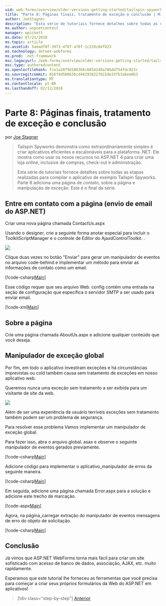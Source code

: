 ```yaml
---
uid: web-forms/overview/older-versions-getting-started/tailspin-spyworks/tailspin-spyworks-part-8
title: "Parte 8: Páginas finais, tratamento de exceção e conclusão | Microsoft Docs"
author: JoeStagner
description: "Esta série de tutoriais fornece detalhes sobre todas as etapas realizadas para compilar o aplicativo de exemplo Tailspin Spyworks. Parte 8 adiciona uma página de contato, sobre a página e a exceção..."
ms.author: aspnetcontent
manager: wpickett
ms.date: 07/21/2010
ms.topic: article
ms.assetid: 5aeadf8f-39f3-4f07-a78f-1c310c64fb23
ms.technology: dotnet-webforms
ms.prod: .net-framework
msc.legacyurl: /web-forms/overview/older-versions-getting-started/tailspin-spyworks/tailspin-spyworks-part-8
msc.type: authoredcontent
ms.openlocfilehash: fce1a20f9d1093b6c60542d8a786ddf54fdc922c
ms.sourcegitcommit: 016f4d58663bcd442930227022de23fb3abee0b3
ms.translationtype: MT
ms.contentlocale: pt-BR
ms.lasthandoff: 02/12/2018
---
```

<a name="part-8-final-pages-exception-handling-and-conclusion"></a>Parte 8: Páginas finais, tratamento de exceção e conclusão
====================
por [Joe Stagner](https://github.com/JoeStagner)

> Tailspin Spyworks demonstra como extraordinariamente simples é criar aplicativos eficientes e escalonáveis para a plataforma .NET. Ele mostra como usar os novos recursos no ASP.NET 4 para criar uma loja online, inclusive de compras, check-out e administração.
> 
> Esta série de tutoriais fornece detalhes sobre todas as etapas realizadas para compilar o aplicativo de exemplo Tailspin Spyworks. Parte 8 adiciona uma página de contato, sobre a página e manipulação de exceção. Este é o final da série.


## <a id="_Toc260221680"></a>Entre em contato com a página (envio de email do ASP.NET)

Criar uma nova página chamada ContactUs.aspx

Usando o designer, crie a seguinte forma anotar especial para incluir o ToolkitScriptManager e o controle de Editor do AjaxdControlToolkit. .

![](tailspin-spyworks-part-8/_static/image1.jpg)

Clique duas vezes no botão "Enviar" para gerar um manipulador de eventos no arquivo code-behind e implementar um método para enviar as informações de contato como um email.

[!code-csharp[Main](tailspin-spyworks-part-8/samples/sample1.cs)]

Esse código requer que seu arquivo Web. config contém uma entrada na seção de configuração que especifica o servidor SMTP a ser usado para enviar email.

[!code-xml[Main](tailspin-spyworks-part-8/samples/sample2.xml)]

## <a id="_Toc260221681"></a>Sobre a página

Crie uma página chamada AboutUs.aspx e adicione qualquer conteúdo que você deseja.

## <a id="_Toc260221682"></a>Manipulador de exceção global

Por fim, em todo o aplicativo investiram exceções e há circunstâncias imprevistas ou cold também causa sem tratamento de exceções em nosso aplicativo web.

Queremos nunca uma exceção sem tratamento a ser exibida para um visitante de site da web.

![](tailspin-spyworks-part-8/_static/image2.jpg)

Além de ser uma experiência de usuário terríveis exceções sem tratamento também podem ser um problema de segurança.

Para resolver esse problema Vamos implementar um manipulador de exceção global.

Para fazer isso, abra o arquivo global. asax e observe o seguinte manipulador de eventos gerados previamente.

[!code-csharp[Main](tailspin-spyworks-part-8/samples/sample3.cs)]

Adicione código para implementar o aplicativo\_manipulador de erros da seguinte maneira.

[!code-csharp[Main](tailspin-spyworks-part-8/samples/sample4.cs)]

Em seguida, adicione uma página chamada Error.aspx para a solução e adicione este trecho de marcação.

[!code-aspx[Main](tailspin-spyworks-part-8/samples/sample5.aspx)]

Agora, na página\_carregar extração do manipulador de eventos mensagens de erro do objeto de solicitação.

[!code-csharp[Main](tailspin-spyworks-part-8/samples/sample6.cs)]

## <a id="_Toc260221683"></a>Conclusão

Já vimos que ASP.NET WebForms torna mais fácil para criar um site sofisticado com acesso de banco de dados, associação, AJAX, etc. muito rapidamente.

Esperamos que este tutorial lhe forneceu as ferramentas que você precisa para começar a criar seus próprios formulários da Web do ASP.NET em aplicativos!

>[!div class="step-by-step"]
[Anterior](tailspin-spyworks-part-7.md)
